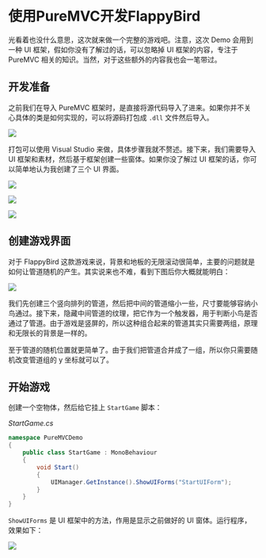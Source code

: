 # 使用PureMVC开发FlappyBird

光看着也没什么意思，这次就来做一个完整的游戏吧。注意，这次 Demo 会用到一种 UI 框架，假如你没有了解过的话，可以忽略掉 UI 框架的内容，专注于 PureMVC 相关的知识。当然，对于这些额外的内容我也会一笔带过。

## 开发准备

之前我们在导入 PureMVC 框架时，是直接将源代码导入了进来。如果你并不关心具体的类是如何实现的，可以将源码打包成 `.dll` 文件然后导入。

![](http://obkyr9y96.bkt.clouddn.com/image/post/U3D/%E4%BD%BF%E7%94%A8PureMVC%E5%BC%80%E5%8F%91FlappyBird/01.png)

打包可以使用 Visual Studio 来做，具体步骤我就不赘述。接下来，我们需要导入 UI 框架和素材，然后基于框架创建一些窗体。如果你没了解过 UI 框架的话，你可以简单地认为我创建了三个 UI 界面。

![](http://obkyr9y96.bkt.clouddn.com/image/post/U3D/%E4%BD%BF%E7%94%A8PureMVC%E5%BC%80%E5%8F%91FlappyBird/04.png)

![](http://obkyr9y96.bkt.clouddn.com/image/post/U3D/%E4%BD%BF%E7%94%A8PureMVC%E5%BC%80%E5%8F%91FlappyBird/06.png)

![](http://obkyr9y96.bkt.clouddn.com/image/post/U3D/%E4%BD%BF%E7%94%A8PureMVC%E5%BC%80%E5%8F%91FlappyBird/07.png)

## 创建游戏界面

对于 FlappyBird 这款游戏来说，背景和地板的无限滚动很简单，主要的问题就是如何让管道随机的产生。其实说来也不难，看到下图后你大概就能明白：

![](http://obkyr9y96.bkt.clouddn.com/image/post/U3D/%E4%BD%BF%E7%94%A8PureMVC%E5%BC%80%E5%8F%91FlappyBird/10.png)

我们先创建三个竖向排列的管道，然后把中间的管道缩小一些，尺寸要能够容纳小鸟通过。接下来，隐藏中间管道的纹理，把它作为一个触发器，用于判断小鸟是否通过了管道。由于游戏是竖屏的，所以这种组合起来的管道其实只需要两组，原理和无限长的背景是一样的。

至于管道的随机位置就更简单了。由于我们把管道合并成了一组，所以你只需要随机改变管道组的 y 坐标就可以了。

## 开始游戏

创建一个空物体，然后给它挂上 `StartGame` 脚本：

_StartGame.cs_

```csharp
namespace PureMVCDemo
{
    public class StartGame : MonoBehaviour
    {
        void Start()
        {
            UIManager.GetInstance().ShowUIForms("StartUIForm");
        }
    }
}
```

`ShowUIForms` 是 UI 框架中的方法，作用是显示之前做好的 UI 窗体。运行程序，效果如下：

![](http://obkyr9y96.bkt.clouddn.com/image/post/U3D/%E4%BD%BF%E7%94%A8PureMVC%E5%BC%80%E5%8F%91FlappyBird/11.png)